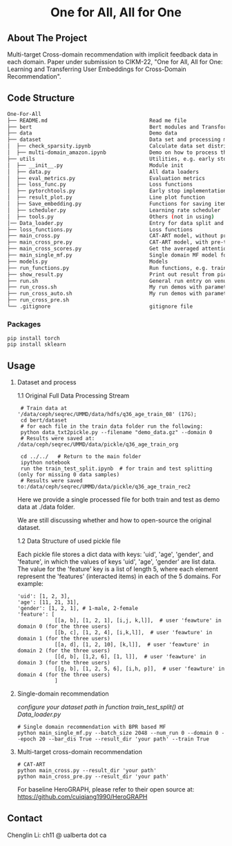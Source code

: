 <!-- PROJECT LOGO -->
<br />
<p align="center">
  <h1 align="center">One for All, All for One</h1>

<!-- ABOUT THE PROJECT -->
## About The Project
Multi-target Cross-domain recommendation with implicit feedback data in each domain. 
Paper under submission to CIKM-22, "One for All, All for One: Learning and Transferring User Embeddings for Cross-Domain Recommendation".  

## Code Structure
```bash
One-For-All   
├── README.md                                 Read me file
├── bert                                      Bert modules and Transformer layers
├── data                                      Demo data  
├── dataset                                   Data set and processing methods
│  ├── check_sparsity.ipynb                   Calculate data set distribution for the all domains.   
│  ├── multi-domain_amazon.ipynb              Demo on how to process the amazon multiple data sets for MTCDR   
├── utils                                     Utilities, e.g. early stop.
│  ├── __init__.py                            Module init 
│  ├── data.py                                All data loaders 
│  ├── eval_metrics.py                        Evaluation metrics 
│  ├── loss_func.py                           Loss functions 
│  ├── pytorchtools.py                        Early stop implementation
│  ├── result_plot.py                         Line plot function 
│  ├── Save_embedding.py                      Functions for saving item/user embedding, preference scores, etc. 
│  ├── scheduler.py                           Learning rate scheduler
│  ├── tools.py                               Others (not in using)
│── Data_loader.py                            Entry for data split and data loader creators      
├── loss_functions.py                         Loss functions
├── main_cross.py                             CAT-ART model, without pre-training of the CAT module 
├── main_cross_pre.py                         CAT-ART model, with pre-training of the CAT module
├── main_cross_scores.py                      Get the averaged attention-scores of the ART module on the test set.
├── main_single_mf.py                         Single domain MF model for recommendation
├── models.py                                 Models 
├── run_functions.py                          Run functions, e.g. train step, test step
├── show_result.py                            Print out result from pickle file
├── run.sh                                    General run entry on venus 
├── run_cross.sh                              My run demos with parameters 
├── run_cross_auto.sh                         My run demos with parameters
├── run_cross_pre.sh
└── .gitignore                                gitignore file
```

### Packages
```shell
pip install torch
pip install sklearn
```

<!-- Usage -->
## Usage
1. Dataset and process
   
   1.1 Original Full Data Processing Stream 

   ```shell
    # Train data at '/data/ceph/seqrec/UMMD/data/hdfs/q36_age_train_08' (17G);
    cd bert/dataset
    # for each file in the train data folder run the following:
    python data_txt2pickle.py --filename "demo_data.gz" --domain 0
    # Results were saved at: /data/ceph/seqrec/UMMD/data/pickle/q36_age_train_org
    
    cd ../../   # Return to the main folder 
    ipython notebook
    run the train_test_split.ipynb  # for train and test splitting (only for missing 0 data samples)
    # Results were saved to:/data/ceph/seqrec/UMMD/data/pickle/q36_age_train_rec2  
   ```
   Here we provide a single processed file for both train and test as demo data at ./data folder. 

   We are still discussing whether and how to open-source the original dataset.

   1.2 Data Structure of used pickle file
   
   Each pickle file stores a dict data with keys: 'uid', 'age', 'gender', and 'feature', in which the values of keys 'uid', 'age', 'gender' are list data. 
   The value for the 'feature' key is a list of length 5, where each element represent the 'features' (interacted items) in each of the 5 domains. 
   For example:
   ```
   'uid': [1, 2, 3],
   'age': [11, 21, 31],
   'gender': [1, 2, 1], # 1-male, 2-female
   'feature': [
               [[a, b], [1, 2, 1], [i,j, k,l]],  # user 'feawture' in domain 0 (for the three users)
               [[b, c], [1, 2, 4], [i,k,l]],  # user 'feawture' in domain 1 (for the three users)
               [[a, d], [1, 2, 10], [k,l]],  # user 'feawture' in domain 2 (for the three users)
               [[d, b], [1,2, 6], [1, l]],  # user 'feawture' in domain 3 (for the three users)
               [[g, b], [1, 2, 5, 6], [i,h, p]],  # user 'feawture' in domain 4 (for the three users)
               ]           
   ```
  

2. Single-domain recommendation
   
    *configure your dataset path in function train_test_split() at Data_loader.py* 
    ```shell
    # Single domain recommendation with BPR based MF
    python main_single_mf.py --batch_size 2048 --num_run 0 --domain 0 --epoch 20 --bar_dis True --result_dir 'your path' --train True
    ```

3. Multi-target cross-domain recommendation
    ```shell
    # CAT-ART
    python main_cross.py --result_dir 'your path'
    python main_cross_pre.py --result_dir 'your path'
    ```
    For baseline HeroGRAPH, please refer to their open source at: https://github.com/cuiqiang1990/HeroGRAPH

<!-- Contact -->
## Contact
Chenglin Li: ch11 @ ualberta dot ca

